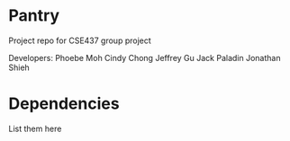 # Pantry
Project repo for CSE437 group project

Developers:
Phoebe Moh
Cindy Chong
Jeffrey Gu
Jack Paladin
Jonathan Shieh


# Dependencies
List them here
